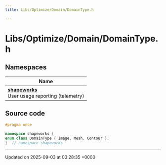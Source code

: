 ```yaml
---
title: Libs/Optimize/Domain/DomainType.h

---
```


# Libs/Optimize/Domain/DomainType.h



## Namespaces

| Name           |
| -------------- |
| **[shapeworks](../Namespaces/namespaceshapeworks.md)** <br>User usage reporting (telemetry)  |




## Source code

```cpp
#pragma once

namespace shapeworks {
enum class DomainType { Image, Mesh, Contour };
}  // namespace shapeworks
```


-------------------------------

Updated on 2025-09-03 at 03:28:35 +0000
